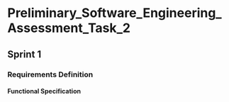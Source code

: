 # Preliminary_Software_Engineering_Assessment_Task_2

## Sprint 1
### Requirements Definition
#### Functional Specification